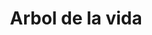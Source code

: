 ---
title: Arbol de la vida
date: 
draft: false

# descripcion
description : Aro de plata con piedra cubic

materials: Plata 925

color: Multicolor

dimensions: 1cm

code: 01-16-0322

type: "Aros"

categories: []

price: $2.440,00

price_eftvo: $2.075,00

# Images
# first image will be shown in the product page
images:
  # - image: "images/path_to_image"
  # La ubicacion de las imagenes es imagenes/Aros/Aros.Cubic/01-16-0322-arbol-de-la-vida
  - image: "./images/aros/cubic/01-16-0322-arbol-de-la-vida_a.JPG"
  - image: "./images/aros/cubic/01-16-0322-arbol-de-la-vida_b.JPG"
---